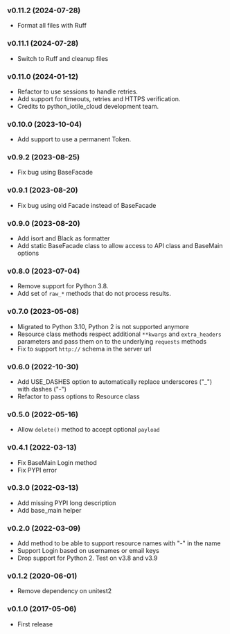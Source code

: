 ### v0.11.2 (2024-07-28)

  * Format all files with Ruff

### v0.11.1 (2024-07-28)

  * Switch to Ruff and cleanup files

### v0.11.0 (2024-01-12)

  * Refactor to use sessions to handle retries.
  * Add support for timeouts, retries and HTTPS verification.
  * Credits to python_iotile_cloud development team.

### v0.10.0 (2023-10-04)

  * Add support to use a permanent Token.

### v0.9.2 (2023-08-25)

  * Fix bug using BaseFacade

### v0.9.1 (2023-08-20)

  * Fix bug using old Facade instead of BaseFacade

### v0.9.0 (2023-08-20)

  * Add isort and Black as formatter
  * Add static BaseFacade class to allow access to API class and BaseMain options

### v0.8.0 (2023-07-04)

  * Remove support for Python 3.8.
  * Add set of `raw_*` methods that do not process results.

### v0.7.0 (2023-05-08)

  * Migrated to Python 3.10, Python 2 is not supported anymore
  * Resource class methods respect additional `**kwargs` and `extra_headers` parameters and pass them on to the underlying `requests` methods
  * Fix to support `http://` schema in the server url

### v0.6.0 (2022-10-30)

  * Add USE_DASHES option to automatically replace underscores ("_") with dashes ("-")
  * Refactor to pass options to Resource class

### v0.5.0 (2022-05-16)

  * Allow `delete()` method to accept optional `payload`

### v0.4.1 (2022-03-13)

  * Fix BaseMain Login method
  * Fix PYPI error

### v0.3.0 (2022-03-13)

  * Add missing PYPI long description
  * Add base_main helper

### v0.2.0 (2022-03-09)

  * Add method to be able to support resource names with "-" in the name
  * Support Login based on usernames or email keys
  * Drop support for Python 2. Test on v3.8 and v3.9

### v0.1.2 (2020-06-01)

  * Remove dependency on unitest2

### v0.1.0 (2017-05-06)

  * First release
